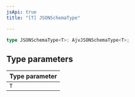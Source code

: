 ```yaml
---
jsApi: true
title: "[T] JSONSchemaType"

---
```

```ts
type JSONSchemaType<T>: AjvJSONSchemaType<T>;
```

## Type parameters

| Type parameter |
| :------ |
| `T` |
